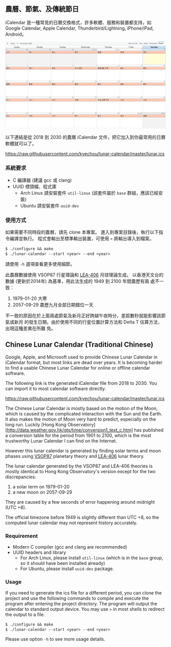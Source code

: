 ## 農曆、節氣、及傳統節日

iCalendar 是一種常見的日曆交換格式，許多軟體、服務和裝置都支持，如 Google
Calendar, Apple Calendar, Thunderbird/Lightning, iPhone/iPad, Android。

![](./img/lunar-calendar.png)

以下連結是從 2018 到 2030 的農曆 iCalendar
文件，把它加入到你最常用的日曆軟體就可以了。

https://raw.githubusercontent.com/kyechou/lunar-calendar/master/lunar.ics


### 系統要求

- C 編譯器 (建議 gcc 或 clang)
- UUID 標頭檔、程式庫
    - Arch Linux 請安裝套件 `util-linux` (該套件屬於 `base` 群組，應該已經安裝)
    - Ubuntu 請安裝套件 `uuid-dev`


### 使用方式

如果需要不同時段的農曆，請先 clone 本專案。
進入到專案目錄後，執行以下指令編譯並執行。
程式會輸出至標準輸出裝置，可使用 `>` 將輸出導入到檔案。

```
$ ./configure && make
$ ./lunar-calendar --start <year> --end <year>
```

請使用 `-h` 選項查看更多使用細節。

此農曆數據使用 VSOP87 行星理論和 [LEA-406][LEA-406] 月球理論生成。
以香港天文台的數據 (更新於2014年) 為基準，用此法生成的 1949 到 2100 年間農歷有兩
處不一致：

1. 1979-01-20 大寒
2. 2057-09-29 農歷九月全部日期錯位一天

不一致的原因在於上面兩處節氣及新月正好跨越午夜時分，差距數秒就能影響該節氣或新月
的發生日期。由於使用不同的行星位置計算方法和 Delta T 估算方法，出現這種差異在所難
免。


## Chinese Lunar Calendar (Traditional Chinese)

Google, Apple, and Microsoft used to provide Chinese Lunar Calendar in iCalendar
format, but most links are dead over years. It is becoming harder to find a
usable Chinese Lunar Calendar for online or offline calendar software.

The following link is the generated iCalendar file from 2018 to 2030. You can
import it to most calendar software directly.

https://raw.githubusercontent.com/kyechou/lunar-calendar/master/lunar.ics

The Chinese Lunar Calendar is mostly based on the motion of the Moon, which is
caused by the complicated interaction with the Sun and the Earth. It also makes
the motion of Moon very hard to predict, especially on the long run. Luckily
[Hong Kong
Observatory][http://data.weather.gov.hk/gts/time/conversion1_text_c.htm] has
published a conversion table for the period from 1901 to 2100, which is the most
trustworthy Lunar Calendar I can find on the Internet.

However this lunar calendar is generated by finding solar terms and moon phases
using [VSOP87][VSOP87] planetary theory and [LEA-406][LEA-406] lunar theory.

The lunar calendar generated by the VSOP87 and LEA-406 theories is mostly
identical to Hong Kong Observatory's version except for the two discrepancies:

1. a solar term on 1979-01-20
2. a new moon on 2057-09-29

They are caused by a few seconds of error happening around midnight (UTC +8).

The official timezone before 1949 is slightly different than UTC +8, so the
computed lunar calendar may not represent history accurately.


### Requirement

- Modern C compiler (gcc and clang are recommended)
- UUID headers and library
    - For Arch Linux, please install `util-linux` (which is in the `base` group,
      so it should have been installed already)
    - For Ubuntu, please install `uuid-dev` package.


### Usage

If you need to generate the ics file for a different period, you can clone the
project and use the following commands to compile and execute the program after
entering the project directory. The program will output the calendar to standard
output device. You may use `>` in most shells to redirect the output to a file.

```
$ ./configure && make
$ ./lunar-calendar --start <year> --end <year>
```

Please use option `-h` to see more usage details.

[VSOP87]: ftp://ftp.imcce.fr/pub/ephem/planets/vsop87
[LEA-406]: http://www.aanda.org/articles/aa/full/2007/33/aa7568-07/aa7568-07.html

